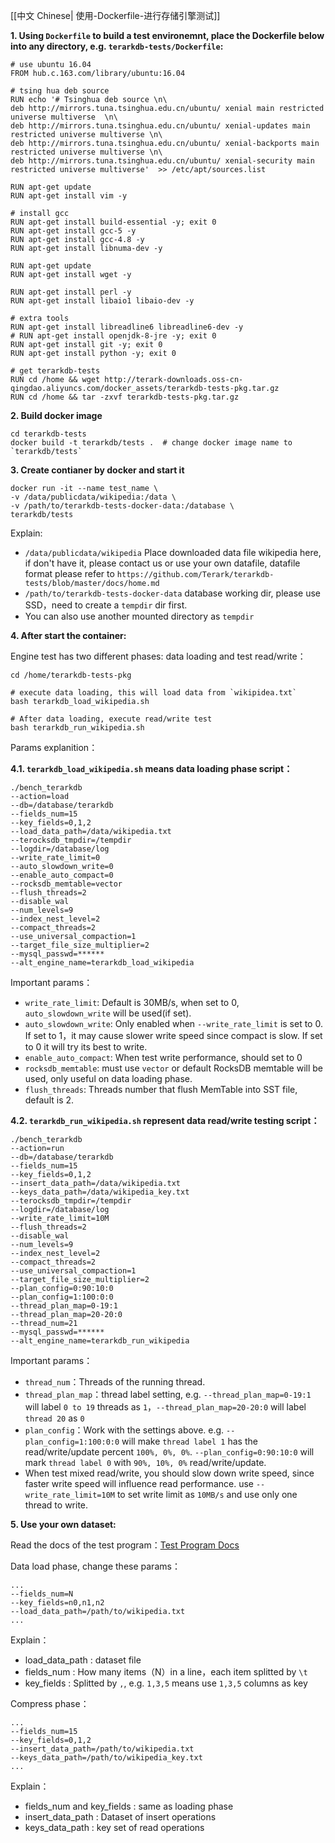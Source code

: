 [[中文 Chinese| 使用-Dockerfile-进行存储引擎测试]]

**1. Using `Dockerfile` to build a test environemnt, place the Dockerfile below into any directory, e.g. `terarkdb-tests/Dockerfile`:**

```
# use ubuntu 16.04
FROM hub.c.163.com/library/ubuntu:16.04

# tsing hua deb source
RUN echo '# Tsinghua deb source \n\
deb http://mirrors.tuna.tsinghua.edu.cn/ubuntu/ xenial main restricted universe multiverse  \n\
deb http://mirrors.tuna.tsinghua.edu.cn/ubuntu/ xenial-updates main restricted universe multiverse \n\
deb http://mirrors.tuna.tsinghua.edu.cn/ubuntu/ xenial-backports main restricted universe multiverse \n\
deb http://mirrors.tuna.tsinghua.edu.cn/ubuntu/ xenial-security main restricted universe multiverse'  >> /etc/apt/sources.list

RUN apt-get update
RUN apt-get install vim -y

# install gcc
RUN apt-get install build-essential -y; exit 0
RUN apt-get install gcc-5 -y
RUN apt-get install gcc-4.8 -y
RUN apt-get install libnuma-dev -y

RUN apt-get update
RUN apt-get install wget -y

RUN apt-get install perl -y
RUN apt-get install libaio1 libaio-dev -y

# extra tools
RUN apt-get install libreadline6 libreadline6-dev -y
# RUN apt-get install openjdk-8-jre -y; exit 0
RUN apt-get install git -y; exit 0
RUN apt-get install python -y; exit 0

# get terarkdb-tests
RUN cd /home && wget http://terark-downloads.oss-cn-qingdao.aliyuncs.com/docker_assets/terarkdb-tests-pkg.tar.gz
RUN cd /home && tar -zxvf terarkdb-tests-pkg.tar.gz
```

**2. Build docker image**

```
cd terarkdb-tests
docker build -t terarkdb/tests .  # change docker image name to `terarkdb/tests`
```

**3. Create contianer by docker and start it**

```
docker run -it --name test_name \
-v /data/publicdata/wikipedia:/data \
-v /path/to/terarkdb-tests-docker-data:/database \
terarkdb/tests
```

Explain:
- `/data/publicdata/wikipedia` Place downloaded data file wikipedia here, if don't have it, please contact us or use your own datafile, datafile format please refer to `https://github.com/Terark/terarkdb-tests/blob/master/docs/home.md`
- `/path/to/terarkdb-tests-docker-data` database working dir, please use SSD，need to create a `tempdir` dir first.
- You can also use another mounted directory as `tempdir`

**4. After start the container:**

Engine test has two different phases: data loading and test read/write：

```
cd /home/terarkdb-tests-pkg

# execute data loading, this will load data from `wikipidea.txt`
bash terarkdb_load_wikipedia.sh

# After data loading, execute read/write test
bash terarkdb_run_wikipedia.sh
```

Params explanition：

**4.1. `terarkdb_load_wikipedia.sh` means data loading phase script：**

```
./bench_terarkdb
--action=load
--db=/database/terarkdb
--fields_num=15
--key_fields=0,1,2
--load_data_path=/data/wikipedia.txt
--terocksdb_tmpdir=/tempdir
--logdir=/database/log
--write_rate_limit=0
--auto_slowdown_write=0
--enable_auto_compact=0
--rocksdb_memtable=vector
--flush_threads=2
--disable_wal
--num_levels=9
--index_nest_level=2
--compact_threads=2
--use_universal_compaction=1
--target_file_size_multiplier=2
--mysql_passwd=******
--alt_engine_name=terarkdb_load_wikipedia
```

Important params：

- `write_rate_limit`: Default is 30MB/s, when set to 0, `auto_slowdown_write` will be used(if set).
- `auto_slowdown_write`: Only enabled when `--write_rate_limit` is set to 0. If set to 1，it may cause slower write speed since compact is slow. If set to 0 it will try its best to write.
- `enable_auto_compact`: When test write performance, should set to 0
- `rocksdb_memtable`: must use `vector` or default RocksDB memtable will be used, only useful on data loading phase.
- `flush_threads`: Threads number that flush MemTable into SST file, default is 2.


**4.2. `terarkdb_run_wikipedia.sh` represent data read/write testing script：**

```
./bench_terarkdb
--action=run
--db=/database/terarkdb
--fields_num=15
--key_fields=0,1,2
--insert_data_path=/data/wikipedia.txt
--keys_data_path=/data/wikipedia_key.txt
--terocksdb_tmpdir=/tempdir
--logdir=/database/log
--write_rate_limit=10M
--flush_threads=2
--disable_wal
--num_levels=9
--index_nest_level=2
--compact_threads=2
--use_universal_compaction=1
--target_file_size_multiplier=2
--plan_config=0:90:10:0
--plan_config=1:100:0:0
--thread_plan_map=0-19:1
--thread_plan_map=20-20:0
--thread_num=21
--mysql_passwd=******
--alt_engine_name=terarkdb_run_wikipedia
```

Important params：

- `thread_num`：Threads of the running thread.
- `thread_plan_map`：thread label setting, e.g. `--thread_plan_map=0-19:1` will label `0 to 19` threads as `1`，`--thread_plan_map=20-20:0` will label `thread 20` as `0`
- `plan_config`：Work with the settings above. e.g. `--plan_config=1:100:0:0` will make `thread label 1` has the read/write/update percent `100%, 0%, 0%`. `--plan_config=0:90:10:0` will mark `thread label 0` with `90%, 10%, 0%` read/write/update.
- When test mixed read/write, you should slow down write speed, since faster write speed will influence read performance. use `--write_rate_limit=10M` to set write limit as `10MB/s` and use only one thread to write.


**5. Use your own dataset:**

Read the docs of the test program：[Test Program Docs](https://github.com/Terark/terarkdb-tests/blob/master/docs/home.md)


Data load phase, change these params：

```
...
--fields_num=N
--key_fields=n0,n1,n2
--load_data_path=/path/to/wikipedia.txt
...
```

Explain：
- load_data_path : dataset file
- fields_num : How many items（N）in a line，each item splitted by `\t`
- key_fields : Splitted by `,`, e.g. `1,3,5` means use `1,3,5` columns as key


Compress phase：


```
...
--fields_num=15
--key_fields=0,1,2
--insert_data_path=/path/to/wikipedia.txt
--keys_data_path=/path/to/wikipedia_key.txt
...
```

Explain：
- fields_num and key_fields : same as loading phase
- insert_data_path : Dataset of insert operations
- keys_data_path : key set of read operations